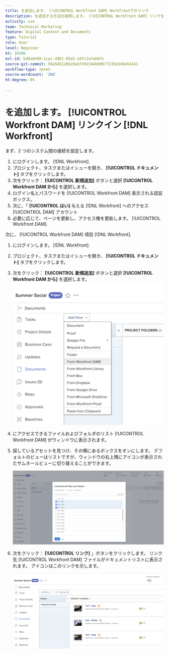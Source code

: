 ```yaml
---
title: を追加します。 [!UICONTROL Workfront DAM] Workfrontでのリンク
description: を追加する方法を説明します。 [!UICONTROL Workfront DAM] リンクをWorkfrontで設定し、 [!UICONTROL DAM] をWorkfrontのプロジェクト、タスクまたはイシューに追加します。
activity: use
team: Technical Marketing
feature: Digital Content and Documents
type: Tutorial
role: User
level: Beginner
kt: 10106
exl-id: bd0a6498-2cac-49b1-85d1-e6fc2a7ab07c
source-git-commit: 58a545120b29a5f492344b89b77235e548e94241
workflow-type: tm+mt
source-wordcount: '266'
ht-degree: 0%

---
```


# を追加します。 [!UICONTROL Workfront DAM] リンクイン [!DNL Workfront]

まず、2 つのシステム間の接続を設定します。

1. にログインします。 [!DNL Workfront].
1. プロジェクト、タスクまたはイシューを開き、 **[!UICONTROL ドキュメント]** タブをクリックします。
1. 次をクリック： **[!UICONTROL 新規追加]** ボタンと選択 **[!UICONTROL Workfront DAM から]** を選択します。
1. ログイン名とパスワードを [!UICONTROL Workfront DAM] 表示される認証ボックス。
1. 次に、「 **[!UICONTROL はい]** 与える [!DNL Workfront] へのアクセス [!UICONTROL DAM] アカウント
1. 必要に応じて、ページを更新し、アクセス権を更新します。 [!UICONTROL Workfront DAM].

次に、 [!UICONTROL Workfront DAM] 項目 [!DNL Workfront].

1. にログインします。 [!DNL Workfront].
1. プロジェクト、タスクまたはイシューを開き、 **[!UICONTROL ドキュメント]** タブをクリックします。
1. 次をクリック： **[!UICONTROL 新規追加]** ボタンと選択 **[!UICONTROL Workfront DAM から]** を選択します。
   ![画像 [!UICONTROL Workfront DAM から] オプション [!UICONTROL 新規追加] ドロップダウンメニュー](assets/01-contributor-from-workfront-dam.png)
1. にアクセスできるファイルおよびフォルダのリスト [!UICONTROL Workfront DAM] がウィンドウに表示されます。

1. 探しているアセットを見つけ、その横にあるボックスをオンにします。 デフォルトのビューはリストですが、ウィンドウの右上隅にアイコンが表示されたサムネールビューに切り替えることができます。

   ![ポップアップウィンドウで選択したアセットの画像](assets/02-contributor-select-files-in-dam.png)

1. 次をクリック： **[!UICONTROL リンク]** 」ボタンをクリックします。 リンク先 [!UICONTROL Workfront DAM] ファイルがドキュメントリストに表示されます。 アイコンはこのリンクを示します。

   ![画像 [!UICONTROL Workfront DAM] ファイルは、 [!DNL Workfront].](assets/03-contributor-linked-in-wf.png)
